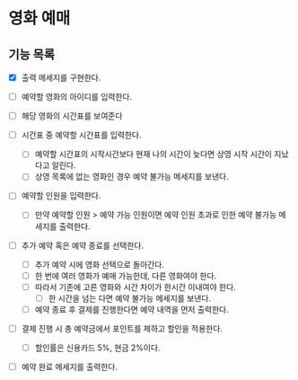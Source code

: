 # 영화 예매

## 기능 목록

- [x] 출력 메세지를 구현한다.
- [ ] 예약할 영화의 아이디를 입력한다.
- [ ] 해당 영화의 시간표를 보여준다
- [ ] 시간표 중 예약할 시간표를 입력한다.
    - [ ] 예약할 시간표의 시작시간보다 현재 나의 시간이 늦다면 상영 시작 시간이 지났다고 알린다.
    - [ ] 상영 목록에 없는 영화인 경우 예약 불가능 메세지를 보낸다.
- [ ] 예약할 인원을 입력한다.
    - [ ] 만약 예약할 인원 > 예약 가능 인원이면 예약 인원 초과로 인한 예약 불가능 메세지를 출력한다.
- [ ] 추가 예약 혹은 예약 종료를 선택한다.
    - [ ] 추가 예약 시에 영화 선택으로 돌아간다.
    - [ ] 한 번에 여러 영화가 예매 가능한데, 다른 영화여야 한다.
    - [ ] 따라서 기존에 고른 영화와 시간 차이가 한시간 이내여야 한다.
        - [ ] 한 시간을 넘는 다면 예약 불가능 메세지를 보낸다.
    - [ ] 예약 종료 후 결제를 진행한다면 예약 내역을 먼저 출력한다.
- [ ] 결제 진행 시 총 예약금에서 포인트를 제하고 할인을 적용한다.
    - [ ] 할인률은 신용카드 5%, 현금 2%이다.
- [ ] 예약 완료 메세지를 출력한다.
    